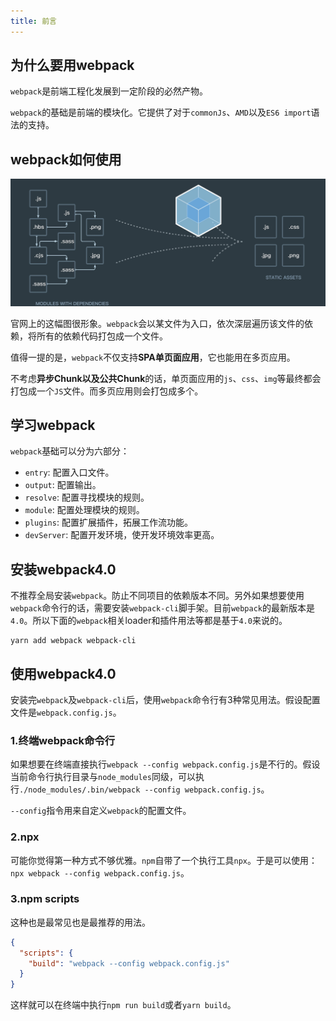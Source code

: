 ```yaml
---
title: 前言
---
```


## 为什么要用webpack

`webpack`是前端工程化发展到一定阶段的必然产物。

`webpack`的基础是前端的模块化。它提供了对于`commonJs`、`AMD`以及`ES6 import`语法的支持。

## webpack如何使用

<img src="./images/webpack.jpg" alt="webpack">

官网上的这幅图很形象。`webpack`会以某文件为入口，依次深层遍历该文件的依赖，将所有的依赖代码打包成一个文件。

值得一提的是，`webpack`不仅支持**SPA单页面应用**，它也能用在多页应用。

不考虑**异步Chunk以及公共Chunk**的话，单页面应用的`js`、`css`、`img`等最终都会打包成一个`JS`文件。而多页应用则会打包成多个。

## 学习webpack

`webpack`基础可以分为六部分：
- `entry`: 配置入口文件。
- `output`: 配置输出。
- `resolve`: 配置寻找模块的规则。
- `module`: 配置处理模块的规则。
- `plugins`: 配置扩展插件，拓展工作流功能。
- `devServer`: 配置开发环境，使开发环境效率更高。

## 安装webpack4.0

不推荐全局安装`webpack`。防止不同项目的依赖版本不同。另外如果想要使用`webpack`命令行的话，需要安装`webpack-cli`脚手架。目前`webpack`的最新版本是`4.0`。所以下面的`webpack`相关loader和插件用法等都是基于`4.0`来说的。

```shell
yarn add webpack webpack-cli
```

## 使用webpack4.0

安装完`webpack`及`webpack-cli`后，使用`webpack`命令行有3种常见用法。假设配置文件是`webpack.config.js`。

### 1.终端webpack命令行

如果想要在终端直接执行`webpack --config webpack.config.js`是不行的。假设当前命令行执行目录与`node_modules`同级，可以执行`./node_modules/.bin/webpack --config webpack.config.js`。

`--config`指令用来自定义`webpack`的配置文件。

### 2.npx

可能你觉得第一种方式不够优雅。`npm`自带了一个执行工具`npx`。于是可以使用：`npx webpack --config webpack.config.js`。

### 3.npm scripts

这种也是最常见也是最推荐的用法。

```json
{
  "scripts": {
    "build": "webpack --config webpack.config.js"
  }
}
```

这样就可以在终端中执行`npm run build`或者`yarn build`。
